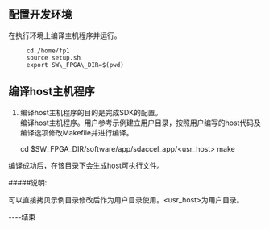 
配置开发环境
------------------------------------------------------------------------------------------------------------------------------------------------------------------------------------

在执行环境上编译主机程序并运行。

		 cd /home/fp1
		 source setup.sh
		 export SW\_FPGA\_DIR=$(pwd)

编译host主机程序
----------------------------------------------------------------------------------------------------------------------------------------------------------------------------------------

1.  编译host主机程序的目的是完成SDK的配置。  
  编译host主机程序。用户参考示例建立用户目录，按照用户编写的host代码及编译选项修改Makefile并进行编译。

  	 cd $SW_FPGA_DIR/software/app/sdaccel_app/<usr_host>
  	 make

  编译成功后，在该目录下会生成host可执行文件。

  #####说明:

  可以直接拷贝示例目录修改后作为用户目录使用。<usr\_host>为用户目录。

----结束
